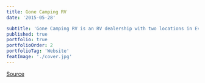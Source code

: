 ```yaml
---
title: Gone Camping RV
date: '2015-05-28'

subtitle: 'Gone Camping RV is an RV dealership with two locations in Evans and Greeley, Colorado, specializing in motor homes.'
published: true
portfolio: true
portfolioOrder: 2
portfolioTag: 'Website'
featImage: './cover.jpg'
---
```


[Source](http://gonecampingrv.com/)